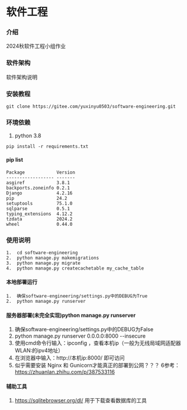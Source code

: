 # 软件工程

### 介绍
2024秋软件工程小组作业
### 软件架构
软件架构说明

### 安装教程
```commandline
git clone https://gitee.com/yuxinyu0503/software-engineering.git
```
### 环境依赖
1.  python 3.8
```shell
pip install -r requirements.txt
```

#### pip list
```shell
Package            Version
------------------ -------
asgiref            3.8.1
backports.zoneinfo 0.2.1
Django             4.2.16
pip                24.2
setuptools         75.1.0
sqlparse           0.5.1
typing_extensions  4.12.2
tzdata             2024.2
wheel              0.44.0
```

### 使用说明
```shell
1.  cd software-engineering
2.  python manage.py makemigrations
3.  python manage.py migrate
4.  python manage.py createcachetable my_cache_table
```
#### 本地部署运行
```shell
1.  确保software-engineering/settings.py中的DEBUG为True
2.  python manage.py runserver
```
#### 服务器部署(未完全实现)python manage.py runserver
1.  确保software-engineering/settings.py中的DEBUG为False
2.  python manage.py runserver 0.0.0.0:8000 --insecure
3.  使用cmd命令行输入：ipconfig ，查看本机ip（一般为无线局域网适配器 WLAN:的ipv4地址）
4.  在浏览器中输入：http://本机ip:8000/ 即可访问
5.  似乎需要安装 Nginx 和 Gunicorn才能真正的部署到公网？？？
6参考： https://zhuanlan.zhihu.com/p/387533116

#### 辅助工具
1.  https://sqlitebrowser.org/dl/   用于下载查看数据库的工具